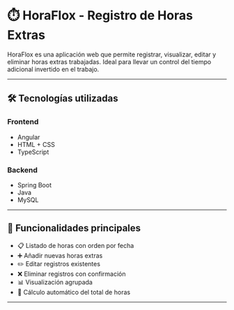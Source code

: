 # ⏱️ HoraFlox - Registro de Horas Extras

HoraFlox es una aplicación web que permite registrar, visualizar, editar y eliminar horas extras trabajadas. Ideal para llevar un control del tiempo adicional invertido en el trabajo.

---

## 🛠️ Tecnologías utilizadas

### Frontend
- Angular
- HTML + CSS
- TypeScript

### Backend
- Spring Boot
- Java
- MySQL

---

## 🎯 Funcionalidades principales

- 📋 Listado de horas con orden por fecha
- ➕ Añadir nuevas horas extras
- ✏️ Editar registros existentes
- ❌ Eliminar registros con confirmación
- 📊 Visualización agrupada
- 🧮 Cálculo automático del total de horas

---
